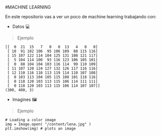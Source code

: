 #MACHINE LEARNING


En este repositorio vas a ver un poco de machine learning trabajando con:

- Datos 💻
> Ejemplo
```
[[  0  21  15   7   0   8  13   4   0   0]
 [ 18  91 102 106  95 106 109  88 115 116]
 [ 15 107 122 114 104 125 131 108 121 117]
 [  5 104 114 100  93 116 123 106 105 101]
 [  0  88 104 104 103 116 114  99 110 109]
 [ 11 107 120 124 127 132 126 117 116 116]
 [ 12 110 116 110 113 119 114 110 107 108]
 [  0 103 113 104 105 115 108 101 118 116]
 [  0 118 120 103 113 115 106 114 111 111]
 [  0 118 120 103 113 115 106 114 107 107]]
(300, 400, 3)
```

- Imagines 🖼️
> Ejemplo
```
# Loading a color image
img = Image.open( "/content/lena.jpg" )
plt.imshow(img) # plots an image
```
